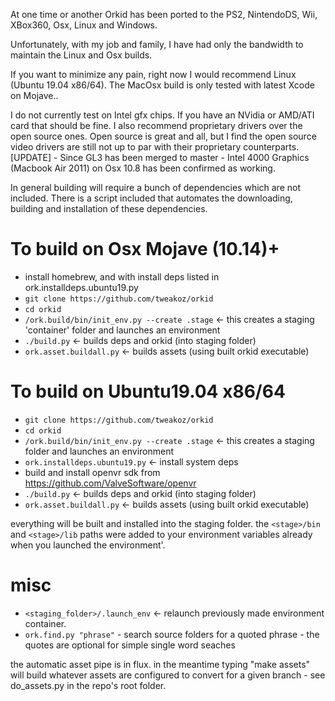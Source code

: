 At one time or another Orkid has been ported to the PS2, NintendoDS, Wii, XBox360, Osx, Linux and Windows.

Unfortunately, with my job and family, I have had only the bandwidth to maintain the Linux and Osx builds.

If you want to minimize any pain, right now I would recommend Linux (Ubuntu 19.04 x86/64). The MacOsx build is only tested with latest Xcode on Mojave..

I do not currently test on Intel gfx chips. If you have an NVidia or AMD/ATI card that should be fine. I also recommend proprietary drivers over the open source ones. Open source is great and all, but I find the open source video drivers are still not up to par with their proprietary counterparts.
[UPDATE] - Since GL3 has been merged to master - Intel 4000 Graphics (Macbook Air 2011) on Osx 10.8 has been confirmed as working.

In general building will require a bunch of dependencies which are not included. There is a script included that automates the downloading, building and installation of these dependencies.

To build on Osx Mojave (10.14)+
==================================
* install homebrew, and with install deps listed in ork.installdeps.ubuntu19.py
* ```git clone https://github.com/tweakoz/orkid```
* ```cd orkid```
* ```/ork.build/bin/init_env.py --create .stage``` <- this creates a staging 'container' folder and launches an environment
* ```./build.py``` <- builds deps and orkid (into staging folder)
* ```ork.asset.buildall.py``` <- builds assets (using built orkid executable)

To build on Ubuntu19.04 x86/64
==================================
* ```git clone https://github.com/tweakoz/orkid```
* ```cd orkid```
* ```/ork.build/bin/init_env.py --create .stage``` <- this creates a staging folder and launches an environment
* ```ork.installdeps.ubuntu19.py``` <- install system deps
* build and install openvr sdk from https://github.com/ValveSoftware/openvr
* ```./build.py``` <- builds deps and orkid (into staging folder)
* ```ork.asset.buildall.py``` <- builds assets (using built orkid executable)

everything will be built and installed into the staging folder.
the ```<stage>/bin``` and ```<stage>/lib``` paths were added to your environment variables already when you launched the environment'.

misc
=====
* ```<staging_folder>/.launch_env``` <- relaunch previously made environment container.
* ```ork.find.py "phrase"``` - search source folders for a quoted phrase - the quotes are optional for simple single word seaches

the automatic asset pipe is in flux. in the meantime typing "make assets" will build whatever assets are configured to convert for a given branch - see do_assets.py in the repo's root folder.
